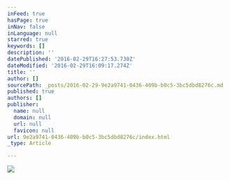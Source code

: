 ```yaml
---
inFeed: true
hasPage: true
inNav: false
inLanguage: null
starred: true
keywords: []
description: ''
datePublished: '2016-02-29T16:27:53.730Z'
dateModified: '2016-02-29T16:09:17.274Z'
title: ''
author: []
sourcePath: _posts/2016-02-29-9e2a9741-0436-409b-b0c5-3bc5dbd8276c.md
published: true
authors: []
publisher:
  name: null
  domain: null
  url: null
  favicon: null
url: 9e2a9741-0436-409b-b0c5-3bc5dbd8276c/index.html
_type: Article

---
```

![](https://the-grid-user-content.s3-us-west-2.amazonaws.com/09015941-e37b-4dba-98ea-eca275e255c2.jpg)